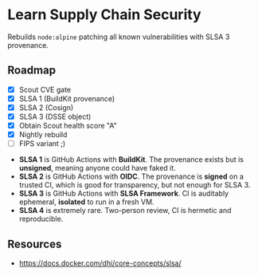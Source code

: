 # Learn Supply Chain Security

Rebuilds `node:alpine` patching all known vulnerabilities with SLSA 3 provenance.

## Roadmap

- [X] Scout CVE gate
- [X] SLSA 1 (BuildKit provenance)
- [X] SLSA 2 (Cosign)
- [X] SLSA 3 (DSSE object)
- [X] Obtain Scout health score "A"
- [X] Nightly rebuild
- [ ] FIPS variant ;)

- **SLSA 1** is GitHub Actions with **BuildKit**. The provenance exists but is **unsigned**, meaning anyone could have faked it.
- **SLSA 2** is GitHub Actions with **OIDC**. The provenance is **signed** on a trusted CI, which is good for transparency, but not enough for SLSA 3.
- **SLSA 3** is GitHub Actions with **SLSA Framework**. CI is auditably ephemeral, **isolated** to run in a fresh VM.
- **SLSA 4** is extremely rare. Two-person review, CI is hermetic and reproducible.

## Resources

- https://docs.docker.com/dhi/core-concepts/slsa/